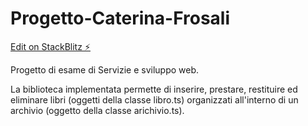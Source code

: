# Progetto-Caterina-Frosali

[Edit on StackBlitz ⚡️](https://stackblitz.com/edit/stackblitz-starters-quuwxg)

Progetto di esame di Servizie e sviluppo web.

La biblioteca implementata permette di inserire, prestare, restituire ed eliminare libri (oggetti della classe libro.ts) organizzati all'interno di un archivio (oggetto della classe arichivio.ts). 
